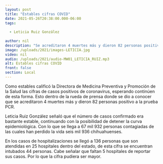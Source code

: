 ```yaml
---
layout: post
title: "Estables cifras COVID"
date: 2021-05-26T20:38:00.000-06:00
tags:
  
  - Leticia Ruiz González
  
author: nil
description: "Se acreditaron 4 muertes más y dieron 82 personas positivo a la prueba PCR."
image: /uploads/2021/images-LETICIA.jpg
video: nil
audio: /uploads/2021/audio-MW01_LETICIA_RUIZ.mp3
alt: Estables cifras COVID
front: false
section: Local
---
```


Como estables calificó la Directora de Medicina Preventiva y Promoción de la Salud las cifras de casos positivos de coronavirus, esperando continúen de esta forma. Esto dentro de la rueda de prensa donde se dio a conocer que se acreditaron 4 muertes más y dieron 82 personas positivo a la prueba PCR.

Leticia Ruiz González señaló que el número de casos confirmado era bastante estable, continuando con la posibilidad de detener la curva epidemiológica. Con lo que se llega a 67 mil 932 personas contagiadas de las cuales han perdido la vida seis mil 936 chihuahuenses.

En los casos de hospitalizaciones se llegó a 136 personas que son atendidas en 25 hospitales dentro del estado, de esta cifra se encuentran intubados 44 personas. Cabe señalar que faltan 5 hospitales de reportar sus casos. Por lo que la cifra pudiera ser mayor.

